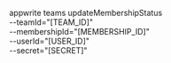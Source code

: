 appwrite teams updateMembershipStatus \
        --teamId="[TEAM_ID]" \
        --membershipId="[MEMBERSHIP_ID]" \
        --userId="[USER_ID]" \
        --secret="[SECRET]"
